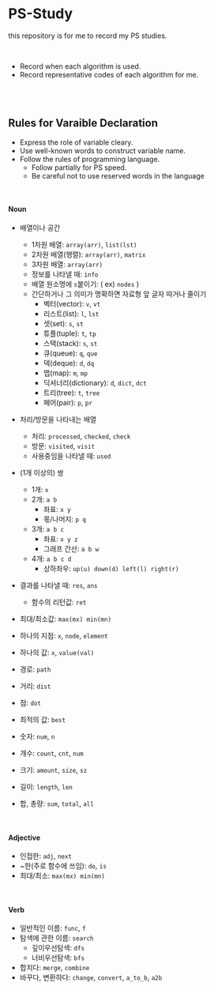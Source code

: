 
# PS-Study
this repository is for me to record my PS studies.  

<br>

- Record when each algorithm is used.
- Record representative codes of each algorithm for me.



<br><br>


## Rules for Varaible Declaration
- Express the role of variable cleary.
- Use well-known words to construct variable name.
- Follow the rules of programming language.
	- Follow partially for PS speed.
	- Be careful not to use reserved words in the language

<br>

#### Noun
- 배열이나 공간
	- 1차원 배열: `array(arr)`, `list(lst)`
	- 2차원 배열(행렬): `array(arr)`, `matrix`
	- 3차원 배열: `array(arr)`
	- 정보를 나타낼 때: `info`
	- 배열 원소명에 `s`붙이기: ( ex) `nodes` )
	- 간단하거나 그 의미가 명확하면 자료형 앞 글자 따거나 줄이기
		- 벡터(vector): `v`, `vt`
		- 리스트(list): `l`, `lst`
		- 셋(set): `s`, `st`
		- 튜플(tuple): `t`, `tp`
		- 스택(stack): `s`, `st`
		- 큐(queue): `q`, `que`
		- 덱(deque): `d`, `dq`
		- 맵(map): `m`, `mp`
		- 딕셔너리(dictionary): `d`, `dict`, `dct`
		- 트리(tree): `t`, `tree`
		- 페어(pair): `p`, `pr`


- 처리/방문을 나타내는 배열
	- 처리: `processed`, `checked`, `check`
	- 방문: `visited`, `visit`
	- 사용중임을 나타낼 때: `used`

- (1개 이상의) 쌍
	- 1개: `x`
	- 2개: `a b`
		- 좌표: `x y`
		- 몫/나머지: `p q`
	- 3개: `a b c`
		- 좌표: `x y z`
		- 그래프 간선: `a b w`
	- 4개: `a b c d`
		- 상하좌우: `up(u) down(d) left(l) right(r)`
- 결과를 나타낼 때: `res`, `ans`
	- 함수의 리턴값: `ret`  


- 최대/최소값: `max(mx) min(mn)`
- 하나의 지점: `x`, `node`, `element`
- 하나의 값: `x`, `value(val)`
- 경로: `path`
- 거리: `dist`
- 점: `dot`
- 최적의 값: `best`
- 숫자: `num`, `n`
- 개수: `count`, `cnt`, `num`
- 크기: `amount`, `size`, `sz`
- 길이: `length`, `len`
- 합, 총량: `sum`, `total`, `all`


<br>


#### Adjective
- 인접한: `adj`, `next`
- ~한(주로 함수에 쓰임): `do`, `is`
- 최대/최소: `max(mx) min(mn)`
<br>

#### Verb
- 일반적인 이름: `func`, `f`
- 탐색에 관한 이름: `search`
	- 깊이우선탐색: `dfs`
	- 너비우선탐색: `bfs`
- 합치다: `merge`, `combine`
- 바꾸다, 변환하다: `change`, `convert`, `a_to_b`, `a2b`
